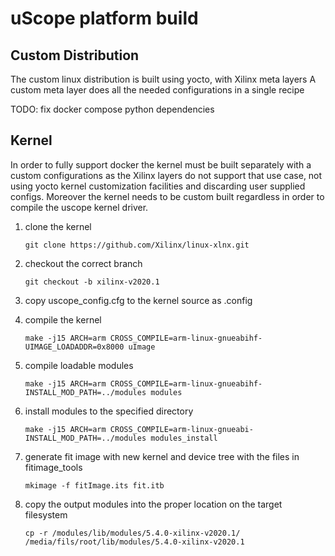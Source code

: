 uScope platform build
==============

Custom Distribution
-----------------

The custom linux distribution is built using yocto, with Xilinx meta layers
A custom meta layer does all the needed configurations in a single recipe


TODO: 
    fix docker compose python dependencies

Kernel 
-----------------

In order to fully support docker the kernel must be built separately with a custom configurations
as the Xilinx layers do not support that use case, not using yocto kernel customization facilities and discarding user supplied
configs. Moreover the kernel needs to be custom built regardless in order to compile the uscope kernel driver.


1. clone the kernel

    `git clone https://github.com/Xilinx/linux-xlnx.git`

2. checkout the correct branch

    `git checkout -b xilinx-v2020.1`

3. copy uscope_config.cfg to the kernel source as .config

4. compile the kernel

    `make -j15 ARCH=arm CROSS_COMPILE=arm-linux-gnueabihf- UIMAGE_LOADADDR=0x8000 uImage`

5. compile loadable modules

    `make -j15 ARCH=arm CROSS_COMPILE=arm-linux-gnueabihf- INSTALL_MOD_PATH=../modules modules`

6. install modules to the specified directory

    `make -j15 ARCH=arm CROSS_COMPILE=arm-linux-gnueabi- INSTALL_MOD_PATH=../modules modules_install`

7. generate fit image with new kernel and device tree with the files in fitimage_tools

    `mkimage -f fitImage.its fit.itb`

7. copy the output modules into the proper location on the target filesystem

    `cp -r /modules/lib/modules/5.4.0-xilinx-v2020.1/ /media/fils/root/lib/modules/5.4.0-xilinx-v2020.1 `